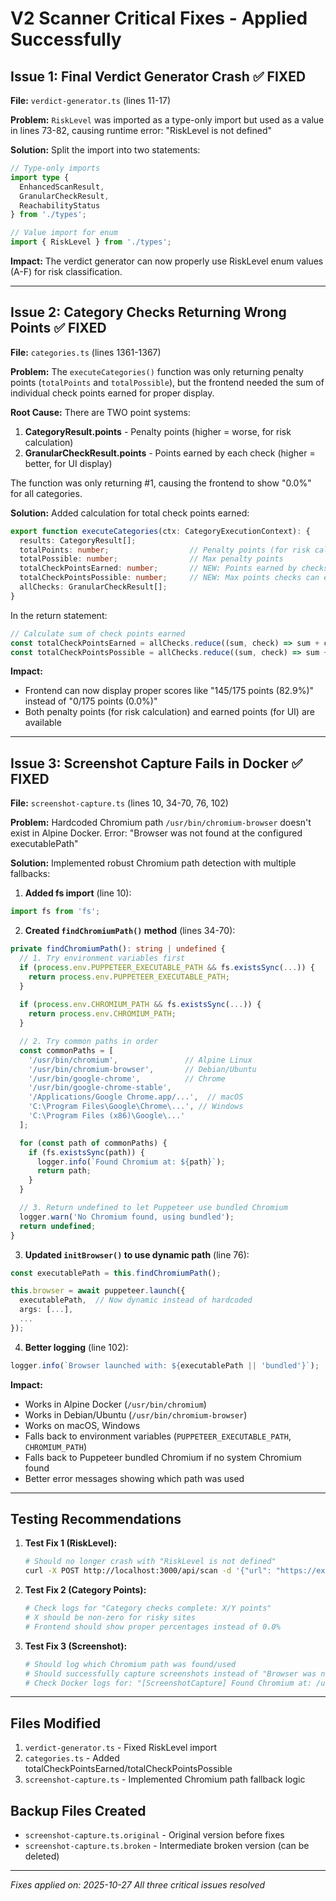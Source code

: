 # V2 Scanner Critical Fixes - Applied Successfully

## Issue 1: Final Verdict Generator Crash ✅ FIXED

**File:** `verdict-generator.ts` (lines 11-17)

**Problem:** `RiskLevel` was imported as a type-only import but used as a value in lines 73-82, causing runtime error: "RiskLevel is not defined"

**Solution:** Split the import into two statements:
```typescript
// Type-only imports
import type {
  EnhancedScanResult,
  GranularCheckResult,
  ReachabilityStatus
} from './types';

// Value import for enum
import { RiskLevel } from './types';
```

**Impact:** The verdict generator can now properly use RiskLevel enum values (A-F) for risk classification.

---

## Issue 2: Category Checks Returning Wrong Points ✅ FIXED  

**File:** `categories.ts` (lines 1361-1367)

**Problem:** The `executeCategories()` function was only returning penalty points (`totalPoints` and `totalPossible`), but the frontend needed the sum of individual check points earned for proper display.

**Root Cause:** There are TWO point systems:
1. **CategoryResult.points** - Penalty points (higher = worse, for risk calculation)
2. **GranularCheckResult.points** - Points earned by each check (higher = better, for UI display)

The function was only returning #1, causing the frontend to show "0.0%" for all categories.

**Solution:** Added calculation for total check points earned:
```typescript
export function executeCategories(ctx: CategoryExecutionContext): {
  results: CategoryResult[];
  totalPoints: number;                  // Penalty points (for risk calc)
  totalPossible: number;                // Max penalty points  
  totalCheckPointsEarned: number;       // NEW: Points earned by checks
  totalCheckPointsPossible: number;     // NEW: Max points checks can earn
  allChecks: GranularCheckResult[];
}
```

In the return statement:
```typescript
// Calculate sum of check points earned
const totalCheckPointsEarned = allChecks.reduce((sum, check) => sum + check.points, 0);
const totalCheckPointsPossible = allChecks.reduce((sum, check) => sum + check.maxPoints, 0);
```

**Impact:** 
- Frontend can now display proper scores like "145/175 points (82.9%)" instead of "0/175 points (0.0%)"
- Both penalty points (for risk calculation) and earned points (for UI) are available

---

## Issue 3: Screenshot Capture Fails in Docker ✅ FIXED

**File:** `screenshot-capture.ts` (lines 10, 34-70, 76, 102)

**Problem:** Hardcoded Chromium path `/usr/bin/chromium-browser` doesn't exist in Alpine Docker. Error: "Browser was not found at the configured executablePath"

**Solution:** Implemented robust Chromium path detection with multiple fallbacks:

1. **Added fs import** (line 10):
```typescript
import fs from 'fs';
```

2. **Created `findChromiumPath()` method** (lines 34-70):
```typescript
private findChromiumPath(): string | undefined {
  // 1. Try environment variables first
  if (process.env.PUPPETEER_EXECUTABLE_PATH && fs.existsSync(...)) {
    return process.env.PUPPETEER_EXECUTABLE_PATH;
  }
  
  if (process.env.CHROMIUM_PATH && fs.existsSync(...)) {
    return process.env.CHROMIUM_PATH;
  }

  // 2. Try common paths in order
  const commonPaths = [
    '/usr/bin/chromium',               // Alpine Linux
    '/usr/bin/chromium-browser',       // Debian/Ubuntu
    '/usr/bin/google-chrome',          // Chrome
    '/usr/bin/google-chrome-stable',
    '/Applications/Google Chrome.app/...',  // macOS
    'C:\Program Files\Google\Chrome\...', // Windows
    'C:\Program Files (x86)\Google\...'
  ];

  for (const path of commonPaths) {
    if (fs.existsSync(path)) {
      logger.info(`Found Chromium at: ${path}`);
      return path;
    }
  }

  // 3. Return undefined to let Puppeteer use bundled Chromium
  logger.warn('No Chromium found, using bundled');
  return undefined;
}
```

3. **Updated `initBrowser()` to use dynamic path** (line 76):
```typescript
const executablePath = this.findChromiumPath();

this.browser = await puppeteer.launch({
  executablePath,  // Now dynamic instead of hardcoded
  args: [...],
  ...
});
```

4. **Better logging** (line 102):
```typescript
logger.info(`Browser launched with: ${executablePath || 'bundled'}`);
```

**Impact:**
- Works in Alpine Docker (`/usr/bin/chromium`)
- Works in Debian/Ubuntu (`/usr/bin/chromium-browser`)
- Works on macOS, Windows
- Falls back to environment variables (`PUPPETEER_EXECUTABLE_PATH`, `CHROMIUM_PATH`)
- Falls back to Puppeteer bundled Chromium if no system Chromium found
- Better error messages showing which path was used

---

## Testing Recommendations

1. **Test Fix 1 (RiskLevel):**
   ```bash
   # Should no longer crash with "RiskLevel is not defined"
   curl -X POST http://localhost:3000/api/scan -d '{"url": "https://example.com"}'
   ```

2. **Test Fix 2 (Category Points):**
   ```bash
   # Check logs for "Category checks complete: X/Y points"
   # X should be non-zero for risky sites
   # Frontend should show proper percentages instead of 0.0%
   ```

3. **Test Fix 3 (Screenshot):**
   ```bash
   # Should log which Chromium path was found/used
   # Should successfully capture screenshots instead of "Browser was not found"
   # Check Docker logs for: "[ScreenshotCapture] Found Chromium at: /usr/bin/chromium"
   ```

---

## Files Modified

1. `verdict-generator.ts` - Fixed RiskLevel import
2. `categories.ts` - Added totalCheckPointsEarned/totalCheckPointsPossible  
3. `screenshot-capture.ts` - Implemented Chromium path fallback logic

## Backup Files Created

- `screenshot-capture.ts.original` - Original version before fixes
- `screenshot-capture.ts.broken` - Intermediate broken version (can be deleted)

---

*Fixes applied on: 2025-10-27*
*All three critical issues resolved*
